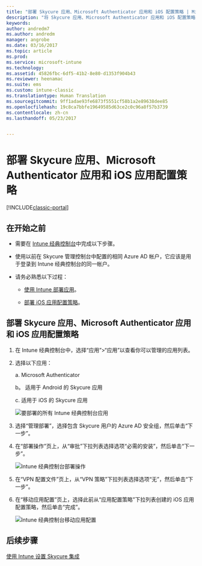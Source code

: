 ```yaml
---
title: "部署 Skycure 应用、Microsoft Authenticator 应用和 iOS 配置策略 | Microsoft Docs"
description: "将 Skycure 应用、Microsoft Authenticator 应用和 iOS 配置策略部署到 Intune 经典控制台。"
keywords: 
author: andredm7
ms.author: andredm
manager: angrobe
ms.date: 03/16/2017
ms.topic: article
ms.prod: 
ms.service: microsoft-intune
ms.technology: 
ms.assetid: 45826fbc-6df5-41b2-8e80-d1353f904b43
ms.reviewer: heenamac
ms.suite: ems
ms.custom: intune-classic
ms.translationtype: Human Translation
ms.sourcegitcommit: 9ff1adae93fe6873f5551cf58b1a2e89638dee85
ms.openlocfilehash: 19c8ca7bbfe19649585d63ce2c0c96a8f57b3739
ms.contentlocale: zh-cn
ms.lasthandoff: 05/23/2017


---
```


# <a name="deploy-skycure-apps-microsoft-authenticator-app-and-ios-app-configuration-policy"></a>部署 Skycure 应用、Microsoft Authenticator 应用和 iOS 应用配置策略

[!INCLUDE[classic-portal](../includes/classic-portal.md)]

## <a name="before-you-begin"></a>在开始之前

-   需要在 [Intune 经典控制台](https://manage.microsoft.com/)中完成以下步骤。

-   使用以前在 Skycure 管理控制台中配置的相同 Azure AD 帐户，它应该是用于登录到 Intune 经典控制台的同一帐户。

-   请务必熟悉以下过程：

    -   [使用 Intune 部署应用](/intune-classic/deploy-use/deploy-apps-in-microsoft-intune)。

    -   [部署 iOS 应用配置策略](/intune-classic/deploy-use/configure-ios-apps-with-mobile-app-configuration-policies-in-microsoft-intune)。

## <a name="to-deploy-skycure-apps-microsoft-authenticator-app-and-the-ios-app-configuration-policy"></a>部署 Skycure 应用、Microsoft Authenticator 应用和 iOS 应用配置策略

1.  在 Intune 经典控制台中，选择“应用”&gt;“应用”以查看你可以管理的应用列表。

2.  选择以下应用：

    a.  Microsoft Authenticator

    b。  适用于 Android 的 Skycure 应用

    c.  适用于 iOS 的 Skycure 应用

       ![要部署的所有 Intune 经典控制台应用](../media/mtp/skycure-deploy-app-1.png)

3.  选择“管理部署”，选择包含 Skycure 用户的 Azure AD 安全组，然后单击“下一步”。

4.  在“部署操作”页上，从“审批”下拉列表选择选项“必需的安装”，然后单击“下一步”。

    ![Intune 经典控制台部署操作](../media/mtp/skycure-deploy-app-2.png)

5.  在“VPN 配置文件”页上，从“VPN 策略”下拉列表选择选项“无”，然后单击“下一步”。

6.  在“移动应用配置”页上，选择此前从“应用配置策略”下拉列表创建的 iOS 应用配置策略，然后单击“完成”。

    ![Intune 经典控制台移动应用配置](../media/mtp/skycure-deploy-app-3.png)

## <a name="next-steps"></a>后续步骤

[使用 Intune 设置 Skycure 集成](/intune-classic/deploy-use/setup-the-skycure-integration-with-Intune)

